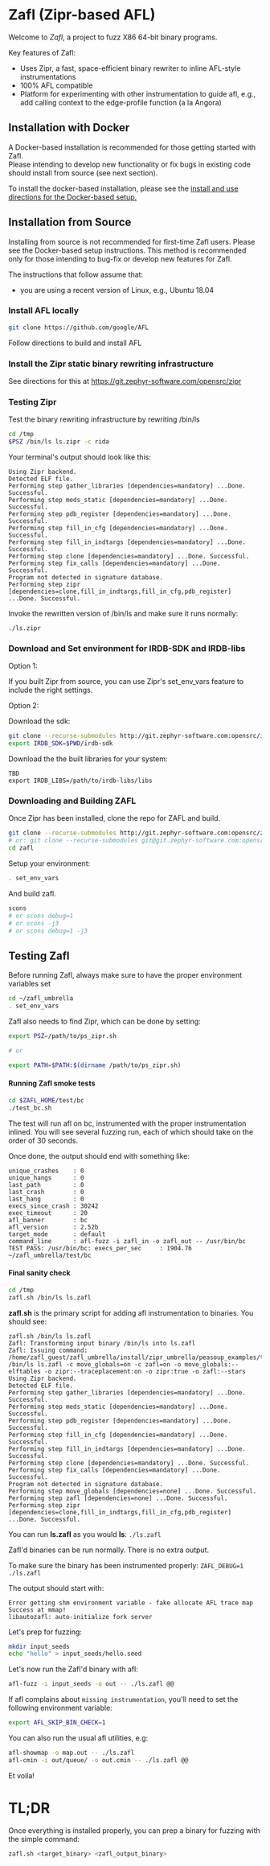 # Zafl (Zipr-based AFL)

Welcome to *Zafl*, a project to fuzz X86 64-bit binary programs. 

Key features of Zafl:
* Uses Zipr, a fast, space-efficient binary rewriter to inline AFL-style instrumentations
* 100% AFL compatible
* Platform for experimenting with other instrumentation to guide afl, e.g., add calling context to the edge-profile function (a la Angora)

## Installation with Docker

A Docker-based installation is recommended for those getting started with Zafl.  
Please intending to develop new functionality or fix bugs in existing code should install from source (see next section).

To install the docker-based installation, please see the [install and use directions for the Docker-based setup.](https://git.zephyr-software.com/opensrc/libzafl/-/wikis/home)

## Installation from Source

Installing from source is not recommended for first-time Zafl users.  Please see the Docker-based setup instructions.
This method is recommended only for those intending to bug-fix or develop new features for Zafl.

The instructions that follow assume that:
* you are using a recent version of Linux, e.g., Ubuntu 18.04

### Install AFL locally
```bash
git clone https://github.com/google/AFL
```

Follow directions to build and install AFL

### Install the Zipr static binary rewriting infrastructure
See directions for this at https://git.zephyr-software.com/opensrc/zipr

### Testing Zipr
Test  the binary rewriting infrastructure by rewriting /bin/ls
```bash
cd /tmp
$PSZ /bin/ls ls.zipr -c rida
```

Your terminal's output should look like this:
```
Using Zipr backend.
Detected ELF file.
Performing step gather_libraries [dependencies=mandatory] ...Done. Successful.
Performing step meds_static [dependencies=mandatory] ...Done. Successful.
Performing step pdb_register [dependencies=mandatory] ...Done. Successful.
Performing step fill_in_cfg [dependencies=mandatory] ...Done. Successful.
Performing step fill_in_indtargs [dependencies=mandatory] ...Done. Successful.
Performing step clone [dependencies=mandatory] ...Done. Successful.
Performing step fix_calls [dependencies=mandatory] ...Done. Successful.
Program not detected in signature database.
Performing step zipr [dependencies=clone,fill_in_indtargs,fill_in_cfg,pdb_register] ...Done. Successful.
```

Invoke the rewritten version of /bin/ls and make sure it runs normally: 
```
./ls.zipr
``` 

### Download and Set environment for IRDB-SDK and IRDB-libs

Option 1:

If you built Zipr from source, you can use Zipr's set_env_vars feature to
include the right settings. 

Option 2:

Download the sdk:
```bash
git clone --recurse-submodules http://git.zephyr-software.com:opensrc/irdb-sdk.git
export IRDB_SDK=$PWD/irdb-sdk
```
Download the the built libraries for your system:
```
TBD
export IRDB_LIBS=/path/to/irdb-libs/libs
```


### Downloading and Building ZAFL
Once Zipr has been installed, clone the repo for ZAFL and build.
```bash
git clone --recurse-submodules http://git.zephyr-software.com:opensrc/zafl.git
# or: git clone --recurse-submodules git@git.zephyr-software.com:opensrc/zafl.git
cd zafl
```
Setup your environment:
```bash
. set_env_vars
```

And build zafl.
```bash
scons 
# or scons debug=1
# or scons -j3
# or scons debug=1 -j3
```

## Testing Zafl
Before running Zafl, always make sure to have the proper environment variables set
```bash
cd ~/zafl_umbrella
. set_env_vars
```

Zafl also needs to find Zipr, which can be done by setting:
```bash
export PSZ=/path/to/ps_zipr.sh

# or

export PATH=$PATH:$(dirname /path/to/ps_zipr.sh)
```

#### Running Zafl smoke tests
```bash
cd $ZAFL_HOME/test/bc
./test_bc.sh
```

The test will run afl on bc, instrumented with the proper instrumentation inlined. 
You will see several fuzzing run, each of which should take on the order of 30 seconds.

Once done, the output should end with something like:
```
unique_crashes    : 0
unique_hangs      : 0
last_path         : 0
last_crash        : 0
last_hang         : 0
execs_since_crash : 30242
exec_timeout      : 20
afl_banner        : bc
afl_version       : 2.52b
target_mode       : default
command_line      : afl-fuzz -i zafl_in -o zafl_out -- /usr/bin/bc
TEST PASS: /usr/bin/bc: execs_per_sec     : 1904.76
~/zafl_umbrella/test/bc
```

#### Final sanity check
```bash
cd /tmp
zafl.sh /bin/ls ls.zafl
```

**zafl.sh** is the primary script for adding afl instrumentation to binaries. 
You should see:
```
zafl.sh /bin/ls ls.zafl
Zafl: Transforming input binary /bin/ls into ls.zafl
Zafl: Issuing command: /home/zafl_guest/zafl_umbrella/install/zipr_umbrella/peasoup_examples/tools/ps_zipr.sh /bin/ls ls.zafl -c move_globals=on -c zafl=on -o move_globals:--elftables -o zipr:--traceplacement:on -o zipr:true -o zafl:--stars 
Using Zipr backend.
Detected ELF file.
Performing step gather_libraries [dependencies=mandatory] ...Done. Successful.
Performing step meds_static [dependencies=mandatory] ...Done. Successful.
Performing step pdb_register [dependencies=mandatory] ...Done. Successful.
Performing step fill_in_cfg [dependencies=mandatory] ...Done. Successful.
Performing step fill_in_indtargs [dependencies=mandatory] ...Done. Successful.
Performing step clone [dependencies=mandatory] ...Done. Successful.
Performing step fix_calls [dependencies=mandatory] ...Done. Successful.
Program not detected in signature database.
Performing step move_globals [dependencies=none] ...Done. Successful.
Performing step zafl [dependencies=none] ...Done. Successful.
Performing step zipr [dependencies=clone,fill_in_indtargs,fill_in_cfg,pdb_register] ...Done. Successful.
```

You can run **ls.zafl** as you would **ls**: ```./ls.zafl```

Zafl'd binaries can be run normally. There is no extra output.

To make sure the binary has been instrumented properly: ```ZAFL_DEBUG=1 ./ls.zafl```

The output should start with:
```
Error getting shm environment variable - fake allocate AFL trace map
Success at mmap!
libautozafl: auto-initialize fork server
```
Let's prep for fuzzing:
```bash
mkdir input_seeds
echo "hello" > input_seeds/hello.seed
```

Let's now run the Zafl'd binary with afl:
```bash
afl-fuzz -i input_seeds -o out -- ./ls.zafl @@
```

If afl complains about `missing instrumentation`, you'll need to set the following environment variable:
```bash
export AFL_SKIP_BIN_CHECK=1
```

You can also run the usual afl utilities, e.g:
```bash
afl-showmap -o map.out -- ./ls.zafl
afl-cmin -i out/queue/ -o out.cmin -- ./ls.zafl @@
```

Et voila!

# TL;DR
Once everything is installed properly, you can prep a binary for fuzzing with the simple command:
```bash
zafl.sh <target_binary> <zafl_output_binary>
```




